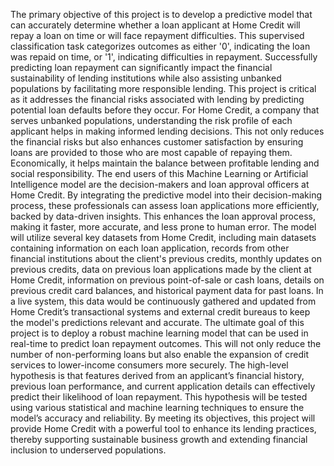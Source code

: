 The primary objective of this project is to develop a predictive model that can accurately determine whether a loan applicant at Home Credit will repay a loan on time or will face repayment difficulties. This supervised classification task categorizes outcomes as either '0', indicating the loan was repaid on time, or '1', indicating difficulties in repayment. Successfully predicting loan repayment can significantly impact the financial sustainability of lending institutions while also assisting unbanked populations by facilitating more responsible lending.
This project is critical as it addresses the financial risks associated with lending by predicting potential loan defaults before they occur. For Home Credit, a company that serves unbanked populations, understanding the risk profile of each applicant helps in making informed lending decisions. This not only reduces the financial risks but also enhances customer satisfaction by ensuring loans are provided to those who are most capable of repaying them. Economically, it helps maintain the balance between profitable lending and social responsibility.
The end users of this Machine Learning or Artificial Intelligence model are the decision-makers and loan approval officers at Home Credit. By integrating the predictive model into their decision-making process, these professionals can assess loan applications more efficiently, backed by data-driven insights. This enhances the loan approval process, making it faster, more accurate, and less prone to human error.
The model will utilize several key datasets from Home Credit, including main datasets containing information on each loan application, records from other financial institutions about the client's previous credits, monthly updates on previous credits, data on previous loan applications made by the client at Home Credit, information on previous point-of-sale or cash loans, details on previous credit card balances, and historical payment data for past loans. In a live system, this data would be continuously gathered and updated from Home Credit’s transactional systems and external credit bureaus to keep the model's predictions relevant and accurate.
The ultimate goal of this project is to deploy a robust machine learning model that can be used in real-time to predict loan repayment outcomes. This will not only reduce the number of non-performing loans but also enable the expansion of credit services to lower-income consumers more securely. The high-level hypothesis is that features derived from an applicant’s financial history, previous loan performance, and current application details can effectively predict their likelihood of loan repayment. This hypothesis will be tested using various statistical and machine learning techniques to ensure the model’s accuracy and reliability. By meeting its objectives, this project will provide Home Credit with a powerful tool to enhance its lending practices, thereby supporting sustainable business growth and extending financial inclusion to underserved populations.
